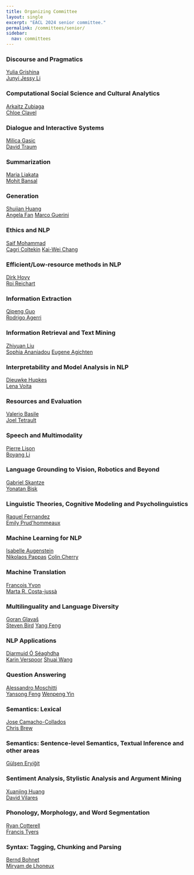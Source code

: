```yaml
---
title: Organizing Committee
layout: single
excerpt: "EACL 2024 senior committee."
permalink: /committees/senior/
sidebar:
  nav: committees
---
```





<h3>Discourse and Pragmatics</h3>
<p><a href="yuliag@amazon.de">Yulia Grishina</a><br />
<a href="jessy@austin.utexas.edu">Junyi Jessy Li</a></p>


<h3>Computational Social Science and Cultural Analytics</h3>
<p><a href="a.zubiaga@qmul.ac.uk">Arkaitz Zubiaga</a><br />
<a href="chloe.clavel@telecom-paris.fr">Chloe Clavel</a></p>



<h3>Dialogue and Interactive Systems</h3>
<p><a href="gasic@hhu.de">Milica Gasic</a><br />
<a href="traum@ict.usc.edu">David Traum</a></p>




<h3>Summarization</h3>
<p><a href="m.liakata@qmul.ac.uk">Maria Liakata</a><br />
<a href="mbansal@cs.unc.edu">Mohit Bansal</a></p>



<h3>Generation</h3>
<p><a href="huangsj@nju.edu.cn">Shujian Huang</a><br />
<a href="angelafan@meta.com">Angela Fan</a>
<a href="guerini@fbk.eu">Marco Guerini</a></p>



<h3>Ethics and NLP</h3>
<p><a href="uvgotsaif@gmail.com">Saif Mohammad</a><br />
<a href="cagri.coeltekin@uni-tuebingen.de">Cagri Coltekin</a>
<a href="kw@kwchang.net">Kai-Wei Chang</a></p>




<h3>Efficient/Low-resource methods in NLP</h3>
<p><a href="dirk.hovy@unibocconi.it">Dirk Hovy</a><br />
<a href="roireichart@gmail.com">Roi Reichart</a></p>




<h3>Information Extraction</h3>
<p><a href="qpguo16@fudan.edu.cn">Qipeng Guo</a><br />
<a href="rodrigo.agerri@ehu.eus">Rodrigo Agerri</a></p>




<h3>Information Retrieval and Text Mining</h3>
<p><a href="liuzy@tsinghua.edu.cn">Zhiyuan Liu</a><br />
<a href="sophia.ananiadou@manchester.ac.uk">Sophia Ananiadou</a>
<a href="eugene.agichtein@emory.edu">Eugene Agichten</a></p>



<h3>Interpretability and Model Analysis in NLP</h3>
<p><a href="dieuwkehupkes@fb.com">Dieuwke Hupkes</a><br />
<a href="lena-voita@hotmail.com">Lena Voita</a></p>



<h3>Resources and Evaluation</h3>
<p><a href="valerio.basile@unito.it">Valerio Basile</a><br />
<a href="tetreaul@gmail.com">Joel Tetrault</a></p>




<h3>Speech and Multimodality</h3>
<p><a href="plison@nr.no">Pierre Lison</a><br />
<a href="boyang.li@ntu.edu.sg">Boyang Li</a></p>



<h3>Language Grounding to Vision, Robotics and Beyond </h3>
<p><a href="skantze@kth.se">Gabriel Skantze</a><br />
<a href="ybisk@cs.cmu.edu">Yonatan Bisk</a></p>



<h3>Linguistic Theories, Cognitive Modeling and Psycholinguistics</h3>
<p><a href="raquel.fernandez@uva.nl">Raquel Fernandez</a><br />
<a href="prudhome@bc.edu">Emily Prud'hommeaux</a></p>




<h3>Machine Learning for NLP</h3>
<p><a href="augenstein@di.ku.dk">Isabelle Augenstein</a><br />
<a href="nppappa@amazon.com">Nikolaos Pappas</a>
<a href="colin.a.cherry@gmail.com">Colin Cherry</a></p>



<h3>Machine Translation</h3>
<p><a href="francois.yvon@limsi.fr">Francois Yvon</a><br />
<a href="https://costa-jussa.com/">Marta R. Costa-jussà</a></p>




<h3>Multilinguality and Language Diversity</h3>
<p><a href="goran.glavas@uni-wuerzburg.de">Goran Glavaš</a><br />
<a href="steven.bird@cdu.edu.au">Steven Bird</a>
<a href="fengyang@ict.ac.cn">Yang Feng</a></p>




<h3>NLP Applications</h3>
<p><a href="diarmuid.oseaghdha@gmail.com">Diarmuid Ó Séaghdha</a><br />
<a href="karin.verspoor@rmit.edu.au">Karin Verspoor</a>
<a href="shuaiwanghk@gmail.com">Shuai Wang</a></p>







<h3>Question Answering</h3>
<p><a href="amoschitti@gmail.com">Alessandro Moschitti</a><br />
<a href="fengyansong@pku.edu.cn">Yansong Feng</a>
<a href="wenpeng@psu.edu">Wenpeng Yin</a></p>



<h3>Semantics: Lexical</h3>
<p><a href="josecamachocollados@gmail.com">Jose Camacho-Collados </a><br />
<a href="christopher.brew@gmail.com">Chris Brew</a></p>



<h3>Semantics: Sentence-level Semantics, Textual Inference and other areas</h3>
<p><a href="gulsenc@itu.edu.tr">Gülşen Eryiğit</a><br />
<!-- <a href="tushark@allenai.org">Tushar Khot</a> -->
</p>



<h3>Sentiment Analysis, Stylistic Analysis and Argument Mining</h3>
<p><a href="xjhuang@fudan.edu.cn">Xuanjing Huang</a><br />
<a href="david.vilares@udc.es">David Vilares</a></p>


<h3>Phonology, Morphology, and Word Segmentation</h3>
<p><a href="rcotterell@inf.ethz.ch">Ryan Cotterell</a><br />
<a href="ftyers@indiana.edu">Francis Tyers</a></p>


<h3>Syntax: Tagging, Chunking and Parsing</h3>
<p><a href="bohnetbd@google.com">Bernd Bohnet</a><br />
<a href="miryam.delhoneux@kuleuven.be">Miryam de Lhoneux</a></p>


